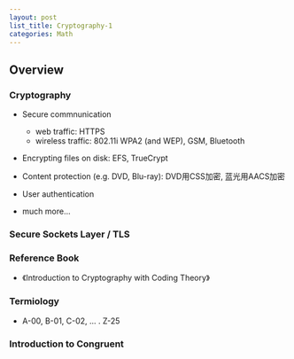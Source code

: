 ```yaml
---
layout: post
list_title: Cryptography-1
categories: Math
---
```


## Overview

### Cryptography 

- Secure commnunication
	- web traffic: HTTPS
	- wireless traffic: 802.11i WPA2 (and WEP), GSM, Bluetooth

- Encrypting files on disk: EFS, TrueCrypt
- Content protection (e.g. DVD, Blu-ray): DVD用CSS加密, 蓝光用AACS加密
- User authentication 
- much more...

### Secure Sockets Layer / TLS



### Reference Book
- 《Introduction to Cryptography with Coding Theory》

### Termiology

- A-00, B-01, C-02, ... . Z-25

### Introduction to Congruent